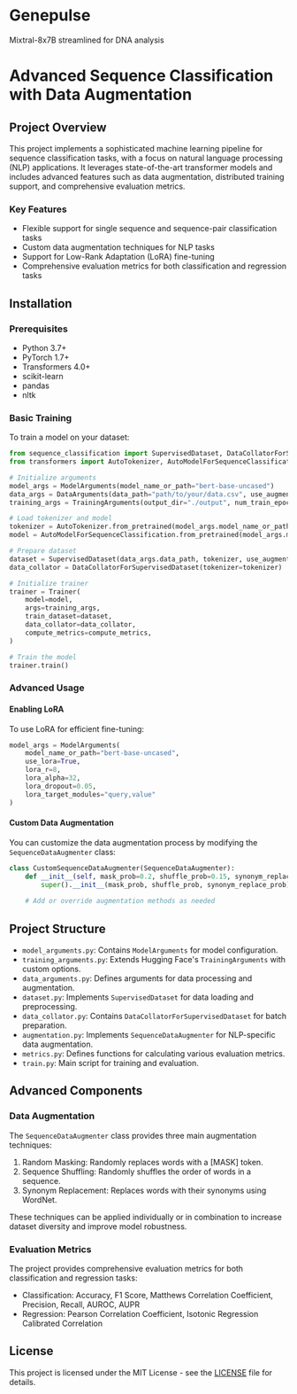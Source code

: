 # Genepulse 
 Mixtral-8x7B streamlined for DNA analysis

# Advanced Sequence Classification with Data Augmentation

## Project Overview

This project implements a sophisticated machine learning pipeline for sequence classification tasks, with a focus on natural language processing (NLP) applications. It leverages state-of-the-art transformer models and includes advanced features such as data augmentation, distributed training support, and comprehensive evaluation metrics.

### Key Features

- Flexible support for single sequence and sequence-pair classification tasks
- Custom data augmentation techniques for NLP tasks
- Support for Low-Rank Adaptation (LoRA) fine-tuning
- Comprehensive evaluation metrics for both classification and regression tasks

## Installation

### Prerequisites

- Python 3.7+
- PyTorch 1.7+
- Transformers 4.0+
- scikit-learn
- pandas
- nltk

### Basic Training

To train a model on your dataset:

```python
from sequence_classification import SupervisedDataset, DataCollatorForSupervisedDataset, TrainingArguments, ModelArguments, DataArguments
from transformers import AutoTokenizer, AutoModelForSequenceClassification, Trainer

# Initialize arguments
model_args = ModelArguments(model_name_or_path="bert-base-uncased")
data_args = DataArguments(data_path="path/to/your/data.csv", use_augmentation=True)
training_args = TrainingArguments(output_dir="./output", num_train_epochs=3)

# Load tokenizer and model
tokenizer = AutoTokenizer.from_pretrained(model_args.model_name_or_path)
model = AutoModelForSequenceClassification.from_pretrained(model_args.model_name_or_path)

# Prepare dataset
dataset = SupervisedDataset(data_args.data_path, tokenizer, use_augmentation=data_args.use_augmentation)
data_collator = DataCollatorForSupervisedDataset(tokenizer=tokenizer)

# Initialize trainer
trainer = Trainer(
    model=model,
    args=training_args,
    train_dataset=dataset,
    data_collator=data_collator,
    compute_metrics=compute_metrics,
)

# Train the model
trainer.train()
```

### Advanced Usage

#### Enabling LoRA

To use LoRA for efficient fine-tuning:

```python
model_args = ModelArguments(
    model_name_or_path="bert-base-uncased",
    use_lora=True,
    lora_r=8,
    lora_alpha=32,
    lora_dropout=0.05,
    lora_target_modules="query,value"
)
```

#### Custom Data Augmentation

You can customize the data augmentation process by modifying the `SequenceDataAugmenter` class:

```python
class CustomSequenceDataAugmenter(SequenceDataAugmenter):
    def __init__(self, mask_prob=0.2, shuffle_prob=0.15, synonym_replace_prob=0.1):
        super().__init__(mask_prob, shuffle_prob, synonym_replace_prob)
    
    # Add or override augmentation methods as needed
```

## Project Structure

- `model_arguments.py`: Contains `ModelArguments` for model configuration.
- `training_arguments.py`: Extends Hugging Face's `TrainingArguments` with custom options.
- `data_arguments.py`: Defines arguments for data processing and augmentation.
- `dataset.py`: Implements `SupervisedDataset` for data loading and preprocessing.
- `data_collator.py`: Contains `DataCollatorForSupervisedDataset` for batch preparation.
- `augmentation.py`: Implements `SequenceDataAugmenter` for NLP-specific data augmentation.
- `metrics.py`: Defines functions for calculating various evaluation metrics.
- `train.py`: Main script for training and evaluation.

## Advanced Components

### Data Augmentation

The `SequenceDataAugmenter` class provides three main augmentation techniques:

1. Random Masking: Randomly replaces words with a [MASK] token.
2. Sequence Shuffling: Randomly shuffles the order of words in a sequence.
3. Synonym Replacement: Replaces words with their synonyms using WordNet.

These techniques can be applied individually or in combination to increase dataset diversity and improve model robustness.

<!-- ### Distributed Training

The project includes basic support for distributed training using PyTorch's DistributedDataParallel. To enable distributed training, use the appropriate PyTorch distributed launch command:

```
python -m torch.distributed.launch --nproc_per_node=NUM_GPUS train.py
``` -->

### Evaluation Metrics

The project provides comprehensive evaluation metrics for both classification and regression tasks:

- Classification: Accuracy, F1 Score, Matthews Correlation Coefficient, Precision, Recall, AUROC, AUPR
- Regression: Pearson Correlation Coefficient, Isotonic Regression Calibrated Correlation

## License

This project is licensed under the MIT License - see the [LICENSE](LICENSE) file for details.